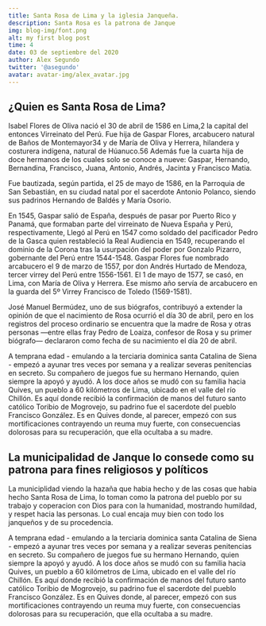```yaml
---
title: Santa Rosa de Lima y la iglesia Janqueña.
description: Santa Rosa es la patrona de Janque
img: blog-img/font.png
alt: my first blog post
time: 4
date: 03 de septiembre del 2020
author: Alex Segundo
twitter: '@asegundo'
avatar: avatar-img/alex_avatar.jpg
---
```


## ¿Quien es Santa Rosa de Lima?

Isabel Flores de Oliva nació el 30 de abril de 1586 en Lima,2​ la capital del entonces Virreinato del Perú. Fue hija de Gaspar Flores, arcabucero natural de Baños de Montemayor3​4​ y de María de Oliva y Herrera, hilandera y costurera indígena, natural de Húanuco.5​6​ Además fue la cuarta hija de doce hermanos de los cuales solo se conoce a nueve: Gaspar, Hernando, Bernandina, Francisco, Juana, Antonio, Andrés, Jacinta y Francisco Matia.


Fue bautizada, según partida, el 25 de mayo de 1586, en la Parroquia de San Sebastián, en su ciudad natal por el sacerdote Antonio Polanco, siendo sus padrinos Hernando de Baldés y María Osorio.


En 1545, Gaspar salió de España, después de pasar por Puerto Rico y Panamá, que formaban parte del virreinato de Nueva España y Perú, respectivamente, Llegó al Perú en 1547 como soldado del pacificador Pedro de la Gasca quien restableció la Real Audiencia en 1549, recuperando el dominio de la Corona tras la usurpación del poder por Gonzalo Pizarro, gobernante del Perú entre 1544-1548. Gaspar Flores fue nombrado arcabucero el 9 de marzo de 1557, por don Andrés Hurtado de Mendoza, tercer virrey del Perú entre 1556-1561. El 1 de mayo de 1577, se casó, en Lima, con María de Oliva y Herrera. Ese mismo año servía de arcabucero en la guarda del 5º Virrey Francisco de Toledo (1569-1581).


José Manuel Bermúdez, uno de sus biógrafos, contribuyó a extender la opinión de que el nacimiento de Rosa ocurrió el día 30 de abril, pero en los registros del proceso ordinario se encuentra que la madre de Rosa y otras personas —entre ellas fray Pedro de Loaiza, confesor de Rosa y su primer biógrafo— declararon como fecha de su nacimiento el día 20 de abril.


A temprana edad - emulando a la terciaria dominica santa Catalina de Siena - empezó a ayunar tres veces por semana y a realizar severas penitencias en secreto. Su compañero de juegos fue su hermano Hernando, quien siempre la apoyó y ayudó. A los doce años se mudó con su familia hacia Quives, un pueblo a 60 kilómetros de Lima, ubicado en el valle del río Chillón. Es aquí donde recibió la confirmación de manos del futuro santo católico Toribio de Mogrovejo, su padrino fue el sacerdote del pueblo Francisco González. Es en Quives donde, al parecer, empezó con sus mortificaciones contrayendo un reuma muy fuerte, con consecuencias dolorosas para su recuperación, que ella ocultaba a su madre.


## La municipalidad de Janque lo consede como su patrona para fines religiosos y políticos

La municiplidad viendo la hazaña que habia hecho y de las cosas que habia hecho Santa Rosa de Lima, lo toman como la patrona del pueblo por su trabajo y coperacion con Dios para con la humanidad, mostrando humildad, y respet hacia las personas. Lo cual encaja muy bien con todo los janqueños y de su procedencia.


A temprana edad - emulando a la terciaria dominica santa Catalina de Siena - empezó a ayunar tres veces por semana y a realizar severas penitencias en secreto. Su compañero de juegos fue su hermano Hernando, quien siempre la apoyó y ayudó. A los doce años se mudó con su familia hacia Quives, un pueblo a 60 kilómetros de Lima, ubicado en el valle del río Chillón. Es aquí donde recibió la confirmación de manos del futuro santo católico Toribio de Mogrovejo, su padrino fue el sacerdote del pueblo Francisco González. Es en Quives donde, al parecer, empezó con sus mortificaciones contrayendo un reuma muy fuerte, con consecuencias dolorosas para su recuperación, que ella ocultaba a su madre.
